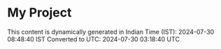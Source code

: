 # My Project

This content is dynamically generated in Indian Time (IST): 2024-07-30 08:48:40 IST
Converted to UTC: 2024-07-30 03:18:40 UTC
